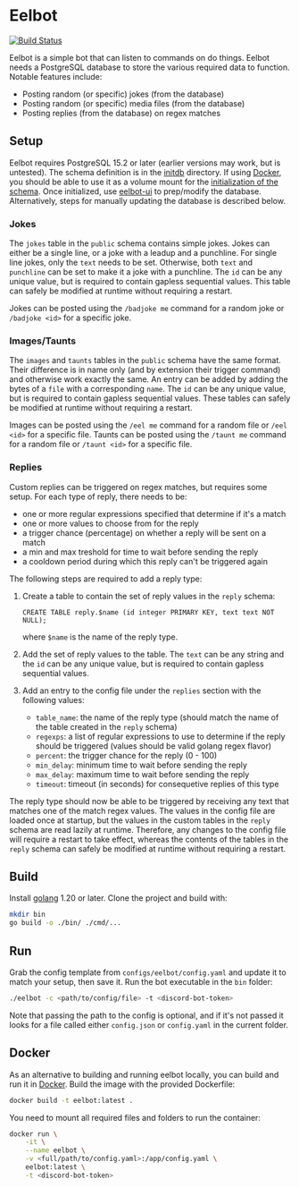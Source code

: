 # Eelbot

[![Build Status](https://github.com/emseers/eelbot/actions/workflows/go.yml/badge.svg)](https://github.com/emseers/eelbot/actions)

Eelbot is a simple bot that can listen to commands on do things. Eelbot needs a
PostgreSQL database to store the various required data to function. Notable
features include:

* Posting random (or specific) jokes (from the database)
* Posting random (or specific) media files (from the database)
* Posting replies (from the database) on regex matches

## Setup

Eelbot requires PostgreSQL 15.2 or later (earlier versions may work, but is
untested). The schema definition is in the [initdb](initdb/) directory. If using
[Docker](https://www.docker.com/), you should be able to use it as a volume
mount for the [initialization of the schema](https://github.com/docker-library/docs/tree/master/postgres#initialization-scripts).
Once initialized, use [eelbot-ui](https://github.com/emseers/eelbot-ui) to
prep/modify the database. Alternatively, steps for manually updating the
database is described below.

### Jokes

The `jokes` table in the `public` schema contains simple jokes. Jokes can either
be a single line, or a joke with a leadup and a punchline. For single line
jokes, only the `text` needs to be set. Otherwise, both `text` and `punchline`
can be set to make it a joke with a punchline. The `id` can be any unique value,
but is required to contain gapless sequential values. This table can safely be
modified at runtime without requiring a restart.

Jokes can be posted using the `/badjoke me` command for a random joke or
`/badjoke <id>` for a specific joke.

### Images/Taunts

The `images` and `taunts` tables in the `public` schema have the same format.
Their difference is in name only (and by extension their trigger command) and
otherwise work exactly the same. An entry can be added by adding the bytes of a
`file` with a corresponding `name`. The `id` can be any unique value, but is
required to contain gapless sequential values. These tables can safely be
modified at runtime without requiring a restart.

Images can be posted using the `/eel me` command for a random file or
`/eel <id>` for a specific file. Taunts can be posted using the `/taunt me`
command for a random file or `/taunt <id>` for a specific file.

### Replies

Custom replies can be triggered on regex matches, but requires some setup. For
each type of reply, there needs to be:

* one or more regular expressions specified that determine if it's a match
* one or more values to choose from for the reply
* a trigger chance (percentage) on whether a reply will be sent on a match
* a min and max treshold for time to wait before sending the reply
* a cooldown period during which this reply can't be triggered again

The following steps are required to add a reply type:

1. Create a table to contain the set of reply values in the `reply` schema:

   ```psql
   CREATE TABLE reply.$name (id integer PRIMARY KEY, text text NOT NULL);
   ```

   where `$name` is the name of the reply type.
1. Add the set of reply values to the table. The `text` can be any string and
   the `id` can be any unique value, but is required to contain gapless
   sequential values.
1. Add an entry to the config file under the `replies` section with the
   following values:

   * `table_name`: the name of the reply type (should match the name of the
     table created in the `reply` schema)
   * `regexps`: a list of regular expressions to use to determine if the reply
     should be triggered (values should be valid golang regex flavor)
   * `percent`: the trigger chance for the reply (0 - 100)
   * `min_delay`: minimum time to wait before sending the reply
   * `max_delay`: maximum time to wait before sending the reply
   * `timeout`: timeout (in seconds) for consequetive replies of this type

The reply type should now be able to be triggered by receiving any text that
matches one of the match regex values. The values in the config file are loaded
once at startup, but the values in the custom tables in the `reply`
schema are read lazily at runtime. Therefore, any changes to the config file
will require a restart to take effect, whereas the contents of the tables in the
`reply` schema can safely be modified at runtime without requiring a restart.

## Build

Install [golang](https://golang.org/) 1.20 or later. Clone the project and build
with:

```sh
mkdir bin
go build -o ./bin/ ./cmd/...
```

## Run

Grab the config template from `configs/eelbot/config.yaml` and update it to
match your setup, then save it. Run the bot executable in the `bin` folder:

```sh
./eelbot -c <path/to/config/file> -t <discord-bot-token>
```

Note that passing the path to the config is optional, and if it's not passed it
looks for a file called either `config.json` or `config.yaml` in the current
folder.

## Docker

As an alternative to building and running eelbot locally, you can build and run
it in [Docker](https://www.docker.com/). Build the image with the provided
Dockerfile:

```sh
docker build -t eelbot:latest .
```

You need to mount all required files and folders to run the container:

```sh
docker run \
    -it \
    --name eelbot \
    -v <full/path/to/config.yaml>:/app/config.yaml \
    eelbot:latest \
    -t <discord-bot-token>
```
